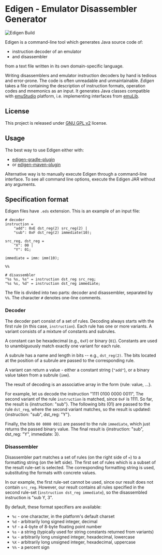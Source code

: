 # Edigen - Emulator Disassembler Generator
![Edigen Build](https://github.com/emustudio/edigen/workflows/Edigen%20Build/badge.svg)

Edigen is a command-line tool which generates Java source code of:
 * instruction decoder of an emulator
 * and disassembler

from a text file written in its own domain-specific language.

Writing disassemblers and emulator instruction decoders by hand is tedious and error-prone. The code is often
unreadable and unmaintainable. *Edigen* takes a file containing the description of instruction formats, operation
codes and mnemonics as an input. It generates Java classes compatible with
[emuStudio](http://github.com/emustudio/emuStudio) platform, i.e. implementing interfaces from [emuLib](http://github.com/emustudio/emuLib).

## License

This project is released under [GNU GPL v2](https://www.gnu.org/licenses/gpl-2.0.html) license.

## Usage

The best way to use Edigen either with:

- [edigen-gradle-plugin](https://github.com/emustudio/edigen-gradle-plugin)
- or [edigen-maven-plugin](https://github.com/emustudio/edigen-maven-plugin)
  
Alternative way is to manually execute Edigen through a command-line interface. To see all command line options,
execute the Edigen JAR without any arguments.

## Specification format

Edigen files have `.eds` extension. This is an example of an input file:

```
# decoder
instruction =
    "add": 0xE dst_reg(2) src_reg(2) |
    "sub": 0xF dst_reg(2) immediate(10);

src_reg, dst_reg =
    "X": 00 |
    "Y": 01;

immediate = imm: imm(10);

%%

# disassembler
"%s %s, %s" = instruction dst_reg src_reg;
"%s %s, %d" = instruction dst_reg immediate;
```

The file is divided into two parts: decoder and disassembler, separated by `%%`. The character `#` denotes one-line comments.

### Decoder

The decoder part consist of a set of rules. Decoding always starts with the first rule (in this case, `instruction`).
Each rule has one or more variants. A variant consists of a mixture of constants and subrules.

A constant can be hexadecimal (e.g., `0xF`) or binary (`01`). Constants are used to unambiguously match exactly one
variant for each rule.

A subrule has a name and length in bits -- e.g., `dst_reg(2)`. The bits located at the position of a subrule are passed
to the corresponding rule.

A variant can return a value - either a constant string (`"add"`), or a binary value taken from a subrule (`imm`).

The result of decoding is an associative array in the form {rule: value, ...}.

For example, let us decode the instruction "1111 0100 0000 0011", The second variant of the rule `instruction` is
matched, since `0xF` is 1111. So far, the result is {instruction: "sub"}. The following bits (01) are passed to the
rule `dst_reg`, where the second variant matches, so the result is updated: {instruction: "sub", dst_reg: "Y"}.

Finally, the bits `00 0000 0011` are passed to the rule `immediate`, which just returns the passed binary value.
The final result is {instruction: "sub", dst_reg: "Y", immediate: 3}.

### Disassembler

Disassembler part matches a set of rules (on the right side of `=`) to a formatting string (on the left side).
The first set of rules which is a subset of the result rule-set is selected. The corresponding formatting string is used,
substituting the formats with concrete values.

In our example, the first rule-set cannot be used, since our result does not contain `src_reg`. However, our result
contains all rules specified in the second rule-set (`instruction dst_reg immediate`), so the disassembled instruction
is "sub Y, 3".

By default, these format specifiers are available:
 * `%c` - one character, in the platform's default charset
 * `%d` - arbitrarily long signed integer, decimal
 * `%f` - a 4-byte of 8-byte floating point number
 * `%s` - a string (typically used for string constants returned from variants)
 * `%x` - arbitrarily long unsigned integer, hexadecimal, lowercase
 * `%X` - arbitrarily long unsigned integer, hexadecimal, uppercase
 * `%%` - a percent sign
 